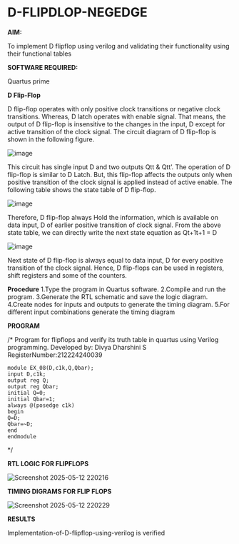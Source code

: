 # D-FLIPDLOP-NEGEDGE

**AIM:**

To implement  D flipflop using verilog and validating their functionality using their functional tables

**SOFTWARE REQUIRED:**

Quartus prime

**D Flip-Flop**

D flip-flop operates with only positive clock transitions or negative clock transitions. Whereas, D latch operates with enable signal. That means, the output of D flip-flop is insensitive to the changes in the input, D except for active transition of the clock signal. The circuit diagram of D flip-flop is shown in the following figure.

![image](https://github.com/naavaneetha/D-FLIPDLOP-NEGEDGE/assets/154305477/48c81fe8-bc3f-40e7-95e2-519fc155ad51)

This circuit has single input D and two outputs Qtt & Qtt’. The operation of D flip-flop is similar to D Latch. But, this flip-flop affects the outputs only when positive transition of the clock signal is applied instead of active enable. The following table shows the state table of D flip-flop.

![image](https://github.com/naavaneetha/D-FLIPDLOP-NEGEDGE/assets/154305477/e5f3fda7-68ec-4a3a-a0a4-cf6f9cc4ab55)

Therefore, D flip-flop always Hold the information, which is available on data input, D of earlier positive transition of clock signal. From the above state table, we can directly write the next state equation as Qt+1t+1 = D

![image](https://github.com/naavaneetha/D-FLIPDLOP-NEGEDGE/assets/154305477/8592c0d8-2917-4142-91b9-d6c30dd891d2)

Next state of D flip-flop is always equal to data input, D for every positive transition of the clock signal. Hence, D flip-flops can be used in registers, shift registers and some of the counters.

**Procedure**
1.Type the program in Quartus software.
2.Compile and run the program.
3.Generate the RTL schematic and save the logic diagram.
4.Create nodes for inputs and outputs to generate the timing diagram.
5.For different input combinations generate the timing diagram

**PROGRAM**

/* Program for flipflops and verify its truth table in quartus using Verilog programming.
Developed by: Divya Dharshini S RegisterNumber:212224240039
```
module EX_08(D,c1k,Q,Qbar);
input D,c1k;
output reg Q;
output reg Qbar;
initial Q=0;
initial Qbar=1;
always @(posedge c1k)
begin
Q=D;
Qbar=~D;
end
endmodule
```
*/

**RTL LOGIC FOR FLIPFLOPS**

![Screenshot 2025-05-12 220216](https://github.com/user-attachments/assets/e095e1a5-7562-4a13-b58e-12f2c631a3e9)

**TIMING DIGRAMS FOR FLIP FLOPS**

![Screenshot 2025-05-12 220229](https://github.com/user-attachments/assets/6889b864-f34d-45e3-bf47-b53f5d8db2d1)

**RESULTS**

Implementation-of-D-flipflop-using-verilog is verified
